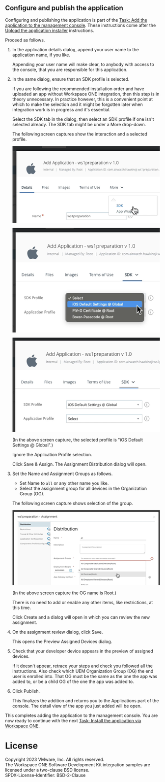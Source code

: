 ## Configure and publish the application
Configuring and publishing the application is part of the 
[Task: Add the application to the management console](../readme.md).
These instructions come after
the [Upload the application installer](../01Upload-the-application-installer/readme.md)
instructions.

Proceed as follows.

1.  In the application details dialog, append your user name to the application
    name, if you like.

    Appending your user name will make clear, to anybody with access to the
    console, that you are responsible for this application.

2.  In the same dialog, ensure that an SDK profile is selected.

    If you are following the recommended installation order and have uploaded an
    app without Workspace ONE integration, then this step is in theory
    unnecessary. In practice however, this is a convenient point at which to
    make the selection and it might be forgotten later when integration work is
    in progress and it's essential.

    Select the SDK tab in the dialog, then select an SDK profile if one isn't
    selected already. The SDK tab might be under a More drop-down.
    
    The following screen captures show the interaction and a selected profile.

    ![**Screen capture:** Select SDK tab](Screen_UEM-Select-SDK-tab.png)

    ![**Screen capture:** Selecting an SDK Profile](Screen_UEM-Selecting-SDK-Profile.png)

    ![**Screen capture:** SDK Profile selected](Screen_UEM-SDK-Profile-Selected.png)

    (In the above screen capture, the selected profile is "iOS Default
    Settings @ Global".)

    Ignore the Application Profile selection.

    Click Save & Assign. The Assignment Distribution dialog will open.

3.  Set the Name and Assignment Groups as follows.

    -   Set Name to `all` or any other name you like.
    -   Select the assignment group for all devices in the Organization Group
        (OG).

    The following screen capture shows selection of the group.

    ![**Screen capture:** Selecting assignment to all devices](Screen_UEM-Selecting-Assignment-All.png)

    (In the above screen capture the OG name is Root.)
    
    There is no need to add or enable any other items, like restrictions, at
    this time.

    Click Create and a dialog will open in which you can review the new
    assignment.

4.  On the assignment review dialog, click Save.

    This opens the Preview Assigned Devices dialog.

5.  Check that your developer device appears in the preview of assigned devices.

    If it doesn't appear, retrace your steps and check you followed all the
    instructions. Also check which UEM Organization Group (OG) the end user is
    enrolled into. That OG must be the same as the one the app was added to, or
    be a child OG of the one the app was added to.

6.  Click Publish.

    This finalizes the addition and returns you to the Applications part of the
    console. The detail view of the app you just added will be open.

This completes adding the application to the management console. You are now
ready to continue with the next
[Task: Install the application via Workspace ONE](../../06Task_Install-the-application-via-Workspace-ONE/readme.md).

# License
Copyright 2023 VMware, Inc. All rights reserved.  
The Workspace ONE Software Development Kit integration samples are licensed
under a two-clause BSD license.  
SPDX-License-Identifier: BSD-2-Clause